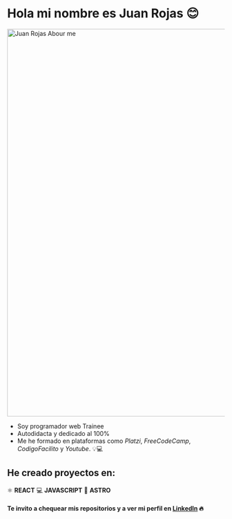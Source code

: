 # Hola mi nombre es Juan Rojas 😊

<img width="896" alt="Juan Rojas Abour me" src="https://github.com/user-attachments/assets/20331b19-e6b9-4dcc-ba36-7e68195a628d">


* Soy programador web Trainee
* Autodidacta y dedicado al 100% 
* Me he formado en plataformas como  *Platzi*, *FreeCodeCamp*, *CodigoFacilito* y *Youtube*. 💡💻

## He creado proyectos en:

⚛️ **REACT**
💻 **JAVASCRIPT**
🌌 **ASTRO**

#### Te invito a chequear mis repositorios y a ver mi perfil en [LinkedIn](https://www.linkedin.com/in/criptamas) 🔥
